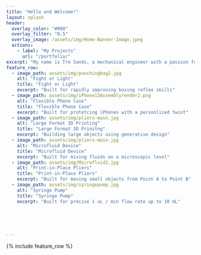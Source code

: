 ```yaml
---
title: "Hello and Welcome!"
layout: splash
header:
  overlay_color: "#000"
  overlay_filter: "0.5"
  overlay_image: /assets/img/Home-Banner-Image.jpeg
  actions:
    - label: "My Projects"
      url: "/portfolio/"
excerpt: "My name is Tre Sands, a mechanical engineer with a passion for design and problem solving. This is website dedicated to my design projects I have done throughout my school career."
feature_row:
  - image_path: assets/img/punchingbag2.jpg
    alt: "Fight or Light"
    title: "Fight or Light"
    excerpt: "Built for rapidly improving boxing reflex skills"
  - image_path: assets/img/iPhone13Assemblyrender2.png
    alt: "Flexible Phone Case"
    title: "Flexible Phone Case"
    excerpt: "Built for protetcing iPhones with a personlized twist" 
  - image_path: assets/img/pliers-main.jpg
    alt: "Large Format 3D Printing"
    title: "Large Format 3D Prinitng"
    excerpt: "Building large objects using generative design"
  - image_path: assets/img/pliers-main.jpg
    alt: "Microfluid Device"
    title: "Microfluid Device"
    excerpt: "Built for mixing fluids on a microscopic level"
  - image_path: assets/img/Microfluid2.jpg
    alt: "Print-in-Place Pliers"
    title: "Print-in-Place Pliers"
    excerpt: "Built for moving small objects from Point A to Point B" 
  - image_path: assets/img/syringepump.jpg
    alt: "Syringe Pump"
    title: "Syringe Pump"
    excerpt: "Built for precise 1 uL / min flow rate up to 10 mL"
 
    

 
    
---
```


{% include feature_row %}

